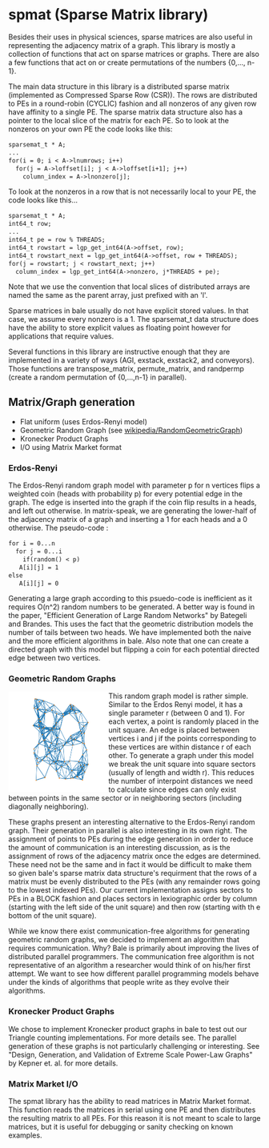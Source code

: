 # spmat (Sparse Matrix library)

Besides their uses in physical sciences, sparse matrices are also useful in representing the adjacency matrix of a graph. This library is mostly a collection of functions that act on sparse matrices or graphs. There are also a few functions that act on or create permutations of the numbers {0,..., n-1}.

The main data structure in this library is a distributed sparse matrix (implemented as Compressed Sparse Row (CSR)). The rows are distributed to PEs in a round-robin (CYCLIC) fashion and all nonzeros of any given row have affinity to a single PE. The sparse matrix data structure also has a
pointer to the local slice of the matrix for each PE. So to look at the nonzeros on your own PE the code looks like this:

    sparsemat_t * A;
    ...
    for(i = 0; i < A->lnumrows; i++)
      for(j = A->loffset[i]; j < A->loffset[i+1]; j++)
        column_index = A->lnonzero[j];

To look at the nonzeros in a row that is not necessarily local to your PE, the code looks like this...

    sparsemat_t * A;
    int64_t row;
    ...
    int64_t pe = row % THREADS;
    int64_t rowstart = lgp_get_int64(A->offset, row);
    int64_t rowstart_next = lgp_get_int64(A->offset, row + THREADS);
    for(j = rowstart; j < rowstart_next; j++)
      column_index = lgp_get_int64(A->nonzero, j*THREADS + pe);

Note that we use the convention that local slices of distributed
arrays are named the same as the parent array, just prefixed with an
'l'.

Sparse matrices in bale usually do not have explicit stored values. In
that case, we assume every nonzero is a 1. The sparsemat_t data
structure does have the ability to store explicit values as floating
point however for applications that require values. 

Several functions in this library are instructive enough that they are
implemented in a variety of ways (AGI, exstack, exstack2, and
conveyors). Those functions are transpose_matrix, permute_matrix, and
randpermp (create a random permutation of {0,...,n-1} in parallel).

## Matrix/Graph generation
* Flat uniform (uses Erdos-Renyi model)
* Geometric Random Graph (see [wikipedia/RandomGeometricGraph](https://en.wikipedia.org/wiki/Random_geometric_graph))
* Kronecker Product Graphs
* I/O using Matrix Market format

### Erdos-Renyi
The Erdos-Renyi random graph model with parameter p for
n vertices flips a weighted coin (heads with probability p) for every
potential edge in the graph. The edge is inserted into the graph if
the coin flip results in a heads, and left out otherwise. In
matrix-speak, we are generating the lower-half of the adjacency matrix
of a graph and inserting a 1 for each heads and a 0 otherwise. The
pseudo-code :

    for i = 0...n
      for j = 0...i
        if(random() < p)
       A[i][j] = 1
    else
       A[i][j] = 0

Generating a large graph according to this psuedo-code is inefficient
as it requires O(n^2) random numbers to be generated. A better way is
found in the paper, "Efficient Generation of Large Random Networks" by
Bategeli and Brandes. This uses the fact that the geometric
distribution models the number of tails between two heads. We have
implemented both the naive and the more efficient algorithms in
bale. Also note that one can create a directed graph with this model
but flipping a coin for each potential directed edge between two
vertices.

### Geometric Random Graphs

<img src="../../../images/GeometricGraph.png" alt="Example of a geometric random graph" align=left style="height: 200px; width:200px;"/>

This random graph model is rather simple. Similar to the Erdos Renyi
model, it has a single parameter r (between 0 and 1). For each vertex,
a point is randomly placed in the unit square. An edge is placed
between vertices i and j if the points corresponding to these vertices
are within distance r of each other. To generate a graph under this
model we break the unit square into square sectors (usually of length
and width r). This reduces the number of interpoint distances we need
to calculate since edges can only exist between points in the same
sector or in neighboring sectors (including diagonally neighboring).

These graphs present an interesting alternative to the Erdos-Renyi
random graph. Their generation in parallel is also interesting in its
own right. The assignment of points to PEs during the edge generation
in order to reduce the amount of communication is an interesting
discussion, as is the assignment of rows of the adjacency matrix once
the edges are determined. These need not be the same and in fact it
would be difficult to make them so given bale's sparse matrix data
structure's requirment that the rows of a matrix must be evenly
distributed to the PEs (with any remainder rows going to the lowest
indexed PEs). Our current implementation assigns sectors to PEs in a
BLOCK fashion and places sectors in lexiographic order by column
(starting with the left side of the unit square) and then row
(starting with th e bottom of the unit square).

While we know there exist communication-free algorithms for generating
geometric random graphs, we decided to implement an algorithm that
requires communication. Why? Bale is primarily about improving the
lives of distributed parallel programmers. The communication free
algorithm is not representative of an algorithm a researcher would
think of on his/her first attempt. We want to see how different
parallel programming models behave under the kinds of algorithms that
people write as they evolve their algorithms.

### Kronecker Product Graphs

We chose to implement Kronecker product graphs in bale to test out our Triangle counting implementations.
For more details see. The parallel generation of these graphs is not particularly challenging or interesting. See
"Design, Generation, and Validation of Extreme Scale Power-Law Graphs"
by Kepner et. al. for more details.

### Matrix Market I/O

The spmat library has the ability to read
matrices in Matrix Market format. This function reads the matrices in serial
using one PE and then distributes the resulting matrix to all PEs. For
this reason it is not meant to scale to large matrices, but it is
useful for debugging or sanity checking on known examples.
